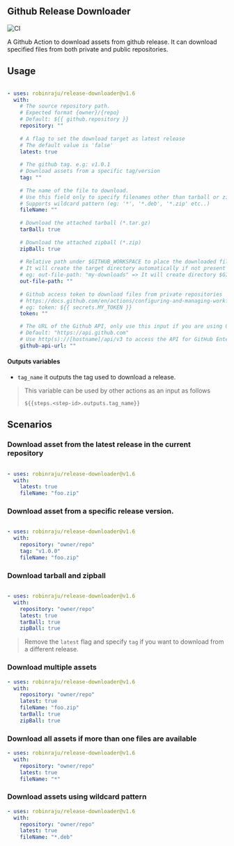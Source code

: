 ## Github Release Downloader

![CI](https://github.com/robinraju/release-downloader/workflows/CI/badge.svg)

A Github Action to download assets from github release. It can download specified files from both private and public repositories.

## Usage

```yaml

- uses: robinraju/release-downloader@v1.6
  with: 
    # The source repository path.
    # Expected format {owner}/{repo}
    # Default: ${{ github.repository }}
    repository: ""
    
    # A flag to set the download target as latest release
    # The default value is 'false'
    latest: true
    
    # The github tag. e.g: v1.0.1
    # Download assets from a specific tag/version
    tag: ""
    
    # The name of the file to download.
    # Use this field only to specify filenames other than tarball or zipball, if any.
    # Supports wildcard pattern (eg: '*', '*.deb', '*.zip' etc..)
    fileName: ""
    
    # Download the attached tarball (*.tar.gz)
    tarBall: true
    
    # Download the attached zipball (*.zip)
    zipBall: true
    
    # Relative path under $GITHUB_WORKSPACE to place the downloaded file(s)
    # It will create the target directory automatically if not present
    # eg: out-file-path: "my-downloads" => It will create directory $GITHUB_WORKSPACE/my-downloads
    out-file-path: ""
    
    # Github access token to download files from private repositories
    # https://docs.github.com/en/actions/configuring-and-managing-workflows/creating-and-storing-encrypted-secrets
    # eg: token: ${{ secrets.MY_TOKEN }}
    token: ""

    # The URL of the Github API, only use this input if you are using Github Enterprise
    # Default: "https://api.github.com"
    # Use http(s)://[hostname]/api/v3 to access the API for GitHub Enterprise Server
    github-api-url: ""
```

#### Outputs variables

- `tag_name` it outputs the tag used to download a release.

> This variable can be used by other actions as an input as follows
> ```
> ${{steps.<step-id>.outputs.tag_name}}
> ```

## Scenarios

### Download asset from the latest release in the current repository

```yaml

- uses: robinraju/release-downloader@v1.6
  with:
    latest: true
    fileName: "foo.zip"
```

### Download asset from a specific release version.

```yaml

- uses: robinraju/release-downloader@v1.6
  with:
    repository: "owner/repo"
    tag: "v1.0.0"
    fileName: "foo.zip"
```

### Download tarball and zipball

```yaml

- uses: robinraju/release-downloader@v1.6
  with:
    repository: "owner/repo"
    latest: true
    tarBall: true
    zipBall: true
```
> Remove the `latest` flag and specify `tag` if you want to download from a different release.

### Download multiple assets

```yaml
- uses: robinraju/release-downloader@v1.6
  with:
    repository: "owner/repo"
    latest: true
    fileName: "foo.zip"
    tarBall: true
    zipBall: true
```

### Download all assets if more than one files are available

```yaml
- uses: robinraju/release-downloader@v1.6
  with:
    repository: "owner/repo"
    latest: true
    fileName: "*"
```

### Download assets using wildcard pattern

```yaml
- uses: robinraju/release-downloader@v1.6
  with:
    repository: "owner/repo"
    latest: true
    fileName: "*.deb"
```
